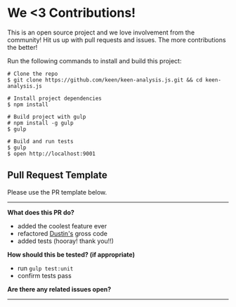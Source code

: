 # We <3 Contributions!

This is an open source project and we love involvement from the community! Hit us up with pull requests and issues. The more contributions the better!

Run the following commands to install and build this project:

```ssh
# Clone the repo
$ git clone https://github.com/keen/keen-analysis.js.git && cd keen-analysis.js

# Install project dependencies
$ npm install

# Build project with gulp
# npm install -g gulp
$ gulp

# Build and run tests
$ gulp
$ open http://localhost:9001
```

## Pull Request Template

Please use the PR template below.

*****

**What does this PR do?**

* added the coolest feature ever
* refactored [Dustin's](https://github.com/dustinlarimer) gross code
* added tests (hooray! thank you!!)

**How should this be tested? (if appropriate)**

* run `gulp test:unit`
* confirm tests pass

**Are there any related issues open?**

*****
